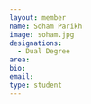 ```yaml
---
layout: member
name: Soham Parikh
image: soham.jpg
designations: 
  - Dual Degree
area:
bio:
email:
type: student
---
```

